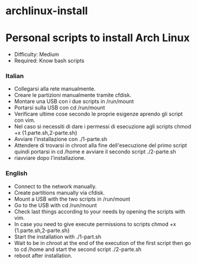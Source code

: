 # archlinux-install
# Personal scripts to install Arch Linux
- Difficulty: Medium
- Required: Know bash scripts

### Italian
- Collegarsi alla rete manualmente.
- Creare le partizioni manualmente tramite cfdisk.
- Montare una USB con i due scripts in /run/mount
- Portarsi sulla USB con cd /run/mount
- Verificare ultime cose secondo le proprie esigenze aprendo gli script con vim.
- Nel caso si necessiti di dare i permessi di esecuzione agli scripts chmod +x {1.parte.sh,2-parte.sh}
- Avviare l'installazione con ./1-parte.sh
- Attendere di trovarsi in chroot alla fine dell'esecuzione del primo script quindi portarsi in cd /home e avviare il secondo script ./2-parte.sh
- riavviare dopo l'installazione.

### English
- Connect to the network manually.
- Create partitions manually via cfdisk.
- Mount a USB with the two scripts in /run/mount
- Go to the USB with cd /run/mount
- Check last things according to your needs by opening the scripts with vim.
- In case you need to give execute permissions to scripts chmod +x {1.parte.sh,2-parte.sh}
- Start the installation with ./1-part.sh
- Wait to be in chroot at the end of the execution of the first script then go to cd /home and start the second script ./2-parte.sh
- reboot after installation.
